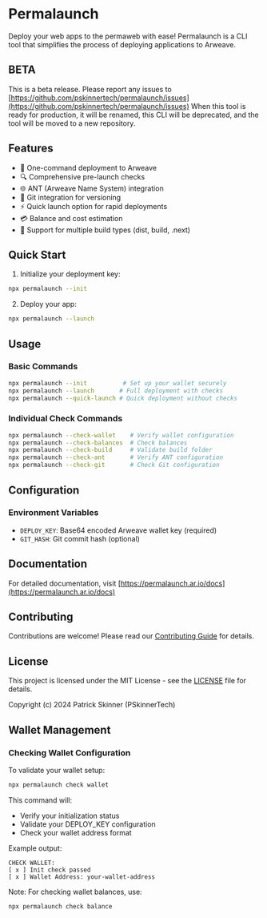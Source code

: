 # Permalaunch

Deploy your web apps to the permaweb with ease! Permalaunch is a CLI tool that simplifies the process of deploying applications to Arweave.

## BETA

This is a beta release. Please report any issues to [https://github.com/pskinnertech/permalaunch/issues](https://github.com/pskinnertech/permalaunch/issues)
When this tool is ready for production, it will be renamed, this CLI will be deprecated, and the tool will be moved to a new repository.

## Features

- 🚀 One-command deployment to Arweave
- 🔍 Comprehensive pre-launch checks
- 🌐 ANT (Arweave Name System) integration
- 🔄 Git integration for versioning
- ⚡ Quick launch option for rapid deployments
- 💳 Balance and cost estimation
- 📁 Support for multiple build types (dist, build, .next)

## Quick Start

1. Initialize your deployment key:
```bash
npx permalaunch --init
```

2. Deploy your app:
```bash
npx permalaunch --launch
```

## Usage

### Basic Commands

```bash
npx permalaunch --init          # Set up your wallet securely
npx permalaunch --launch       # Full deployment with checks
npx permalaunch --quick-launch # Quick deployment without checks
```

### Individual Check Commands

```bash
npx permalaunch --check-wallet    # Verify wallet configuration
npx permalaunch --check-balances  # Check balances
npx permalaunch --check-build     # Validate build folder
npx permalaunch --check-ant       # Verify ANT configuration
npx permalaunch --check-git       # Check Git configuration
```

## Configuration

### Environment Variables

- `DEPLOY_KEY`: Base64 encoded Arweave wallet key (required)
- `GIT_HASH`: Git commit hash (optional)

## Documentation

For detailed documentation, visit [https://permalaunch.ar.io/docs](https://permalaunch.ar.io/docs)

## Contributing

Contributions are welcome! Please read our [Contributing Guide](CONTRIBUTING.md) for details.

## License

This project is licensed under the MIT License - see the [LICENSE](LICENSE) file for details.

Copyright (c) 2024 Patrick Skinner (PSkinnerTech)

## Wallet Management

### Checking Wallet Configuration
To validate your wallet setup:
```bash
npx permalaunch check wallet
```

This command will:
- Verify your initialization status
- Validate your DEPLOY_KEY configuration
- Check your wallet address format

Example output:
```
CHECK WALLET:
[ x ] Init check passed
[ x ] Wallet Address: your-wallet-address
```

Note: For checking wallet balances, use:
```bash
npx permalaunch check balance
```
